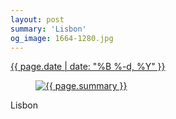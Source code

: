 ```yaml
---
layout: post
summary: 'Lisbon'
og_image: 1664-1280.jpg
---
```


<div class="post">
 <time>
  <a href="/1664">
   {{ page.date | date: "%B %-d, %Y" }}
  </a>
 </time>
 <a href="/1664">
  <figure data-taken="8/7/2022">
   <img alt="{{ page.summary }}" sizes="(min-width: 700px) 50vw, calc(100vw - 2rem)" src="{{ site.assets_url }}/1664-640.jpg" srcset="{{ site.assets_url }}/1664-320.jpg 320w, {{ site.assets_url }}/1664-640.jpg 640w, {{ site.assets_url }}/1664-960.jpg 960w, {{ site.assets_url }}/1664-1280.jpg 1280w"/>
  </figure>
 </a>
 <span>
  Lisbon
 </span>
</div>
